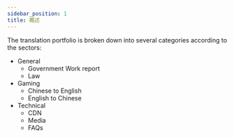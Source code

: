 ```yaml
---
sidebar_position: 1
title: 概述
---
```


The translation portfolio is broken down into several categories according to the sectors: 
- General
  - Government Work report
  - Law
- Gaming
  - Chinese to English
  - English to Chinese
- Technical
  - CDN
  - Media
  - FAQs